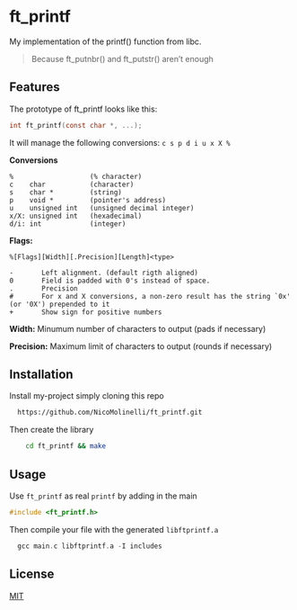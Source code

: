 
# ft_printf

My implementation of the printf() function from libc.

> Because ft_putnbr() and ft_putstr() aren’t enough
## Features

The prototype of ft_printf looks like this:
```C 
int	ft_printf(const char *, ...);
```

It will manage the following conversions: ``c s p d i u x X %``

**Conversions**
```
%                   (% character)
c    char           (character)
s    char *         (string)
p    void *         (pointer's address)
u    unsigned int   (unsigned decimal integer)
x/X: unsigned int   (hexadecimal)
d/i: int            (integer)
```

**Flags:**

``
%[Flags][Width][.Precision][Length]<type>
``

```
-       Left alignment. (default rigth aligned)
0       Field is padded with 0's instead of space.
.       Precision
#       For x and X conversions, a non-zero result has the string `0x' (or '0X') prepended to it
+       Show sign for positive numbers
```
**Width:** Minumum number of characters to output (pads if necessary)

**Precision:** Maximum limit of characters to output (rounds if necessary)


## Installation

Install my-project simply cloning this repo

```bash
  https://github.com/NicoMolinelli/ft_printf.git
```
Then create the library
```bash
    cd ft_printf && make
```
## Usage

Use `ft_printf` as real `printf` by adding in the main

``` C
#include <ft_printf.h>
````

Then compile your file with the generated ``libftprintf.a``

``` C
  gcc main.c libftprintf.a -I includes
```


## License

[MIT](https://choosealicense.com/licenses/mit/)

